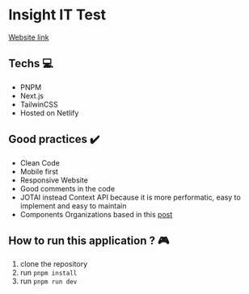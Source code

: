# Insight IT Test

<a href="https://insight-it-test.netlify.app">Website link</a>

## Techs 💻

- PNPM
- Next.js
- TailwinCSS
- Hosted on Netlify

## Good practices ✔️

- Clean Code
- Mobile first
- Responsive Website
- Good comments in the code
- JOTAI instead Context API because it is more performatic, easy to implement and easy to maintain
- Components Organizations based in this <a href="https://medium.com/reactbrasil/react-estruturando-projetos-e-nomeando-componentes-b62ddad69a11">post</a>

## How to run this application ? 🎮

1. clone the repository
2. run <code>pnpm install</code>
3. run <code>pnpm run dev</code>